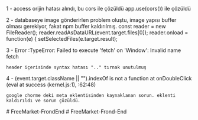1 - access orijin hatası alındı, bu cors ile çözüldü
    app.use(cors()) ile çözüldü

2 - databaseye image gönderirlen problem oluştu, image yapısı buffer olması gerekiyor, fakat npm buffer kaldırılmış.
    const reader = new FileReader();
    reader.readAsDataURL(event.target.files[0]);
    reader.onload = function(e) {
    setSelectedFiles(e.target.result);

3 - Error :TypeError: Failed to execute 'fetch' on 'Window': Invalid name fetch

    header içerisinde syntax hatası ".." tırnak unutulmuş

4 - (event.target.className || "").indexOf is not a function at onDoubleClick (eval at success (kernel.js:1), <anonymous>:62:48)

    google chorme deki meta eklentisinden kaynaklanan sorun. eklenti kaldırıldı ve sorun çözüldü.

#   F r e e M a r k e t - F r o n d E n d  
 #   F r e e M a r k e t - F r o n d - E n d  
 